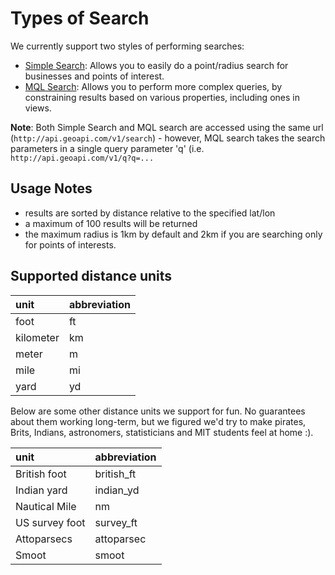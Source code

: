 # Types of Search #

We currently support two styles of performing searches:
  * [Simple Search](http://code.google.com/p/geo-api/wiki/MethodSimpleSearch): Allows you to easily do a point/radius search for businesses and points of interest.
  * [MQL Search](http://code.google.com/p/geo-api/wiki/MethodMQLSearch): Allows you to perform more complex queries, by constraining results based on various properties, including ones in views.

**Note**: Both Simple Search and MQL search are accessed using the same url (`http://api.geoapi.com/v1/search`) - however, MQL search takes the search parameters in a single query parameter 'q' (i.e. `http://api.geoapi.com/v1/q?q=...`

## Usage Notes ##

  * results are sorted by distance relative to the specified lat/lon
  * a maximum of 100 results will be returned
  * the maximum radius is 1km by default and 2km if you are searching only for points of interests.

## Supported distance units ##

| unit | abbreviation |
|:-----|:-------------|
| foot | ft |
| kilometer | km |
| meter | m |
| mile | mi |
| yard | yd |

Below are some other distance units we support for fun. No guarantees about them working long-term, but we figured we'd try to make pirates, Brits, Indians, astronomers, statisticians and MIT students feel at home :).

| unit | abbreviation |
|:-----|:-------------|
| British foot | british\_ft |
| Indian yard | indian\_yd |
| Nautical Mile | nm |
| US survey foot | survey\_ft |
| Attoparsecs | attoparsec |
| Smoot | smoot |